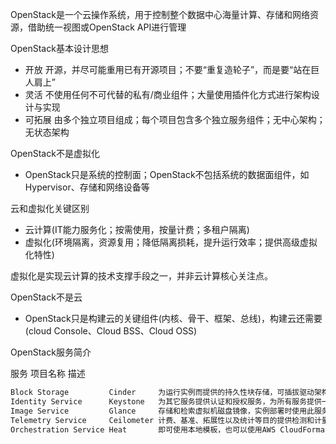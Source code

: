 OpenStack是一个云操作系统，用于控制整个数据中心海量计算、存储和网络资源，借助统一视图或OpenStack API进行管理

OpenStack基本设计思想
- 开放 开源，并尽可能重用已有开源项目；不要“重复造轮子”，而是要“站在巨人肩上”
- 灵活 不使用任何不可代替的私有/商业组件；大量使用插件化方式进行架构设计与实现
- 可拓展 由多个独立项目组成；每个项目包含多个独立服务组件；无中心架构；无状态架构

OpenStack不是虚拟化
- OpenStack只是系统的控制面；OpenStack不包括系统的数据面组件，如Hypervisor、存储和网络设备等

云和虚拟化关键区别
- 云计算(IT能力服务化；按需使用，按量计费；多租户隔离)
- 虚拟化(环境隔离，资源复用；降低隔离损耗，提升运行效率；提供高级虚拟化特性)

虚拟化是实现云计算的技术支撑手段之一，并非云计算核心关注点。

OpenStack不是云
- OpenStack只是构建云的关键组件(内核、骨干、框架、总线)，构建云还需要(cloud Console、Cloud BSS、Cloud OSS)

OpenStack服务简介

服务                   项目名称    描述
```txt
Block Storage         Cinder     为运行实例而提供的持久性块存储，可插拔驱动架构有助于创建和管理块存储设备
Identity Service      Keystone   为其它服务提供认证和授权服务，为所有服务提供一个端点目录
Image Service         Glance     存储和检索虚拟机磁盘镜像，实例部署时使用此服务
Telemetry Service     Ceilometer 计费、基准、拓展性以及统计等目的提供检测和计量
Orchestration Service Heat       即可使用本地模板，也可以使用AWS CloudFormation模板格式编排多个综合的云应用
```